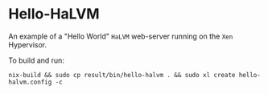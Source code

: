 Hello-HaLVM
====================
An example of a "Hello World" `HaLVM` web-server running on the `Xen` Hypervisor.

To build and run:
```shell
nix-build && sudo cp result/bin/hello-halvm . && sudo xl create hello-halvm.config -c
```
